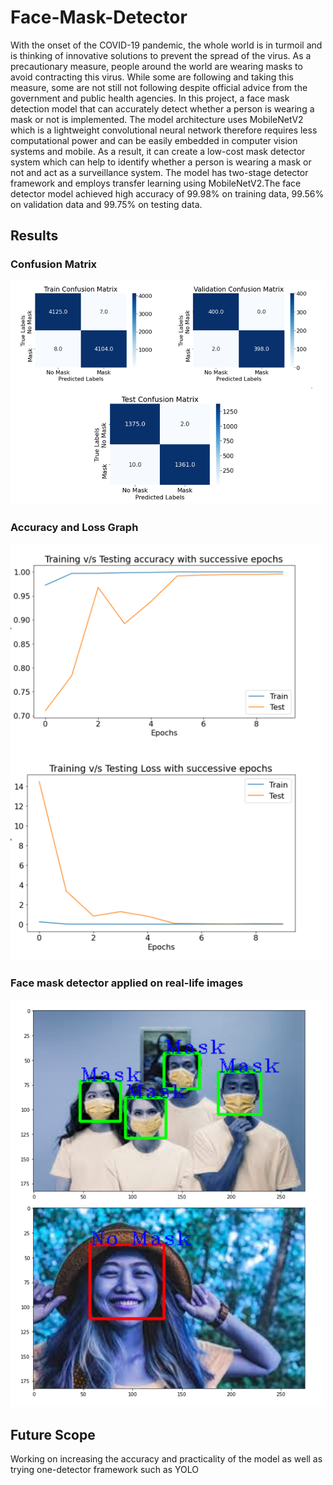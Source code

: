 # Face-Mask-Detector
With the onset of the COVID-19 pandemic, the
whole world is in turmoil and is thinking of innovative solutions
to prevent the spread of the virus. As a precautionary measure,
people around the world are wearing masks to avoid contracting
this virus. While some are following and taking this measure,
some are not still not following despite official advice from the
government and public health agencies. In this project, a face mask
detection model that can accurately detect whether a person
is wearing a mask or not is implemented. The
model architecture uses MobileNetV2 which is a lightweight
convolutional neural network therefore requires less
computational power and can be easily embedded in computer
vision systems and mobile. As a result, it can create a low-cost
mask detector system which can help to identify whether a
person is wearing a mask or not and act as a surveillance system. 
The model has two-stage detector framework and employs 
transfer learning using MobileNetV2.The face detector model achieved 
high accuracy of 99.98% on training data, 99.56% on validation data and 99.75% on testing data.

<h2> Results </h2>

<h3> Confusion Matrix </h3>
<img src="results/cm.PNG" width="500">


<h3> Accuracy and Loss Graph </h3>
<img src="results/graph.png" width="500">                                 

<h3> Face mask detector applied on real-life images </h3>
<img src="results/first.PNG" width="500">                                                                  

<h2> Future Scope </h2>
Working on increasing the accuracy and practicality of the model as well as trying one-detector framework such as YOLO
